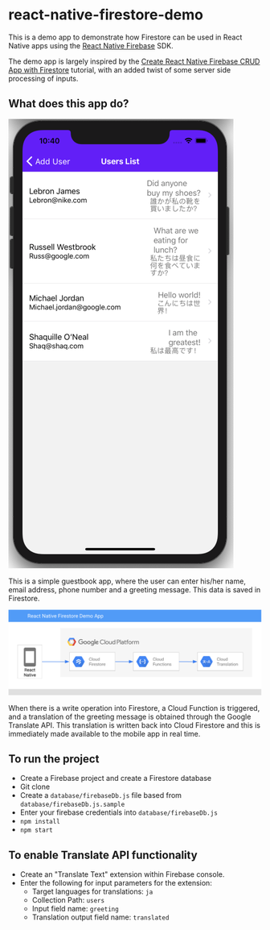 # react-native-firestore-demo
This is a demo app to demonstrate how Firestore can be used in React Native apps using the [React Native Firebase](https://rnfirebase.io) SDK.

The demo app is largely inspired by the [Create React Native Firebase CRUD App with Firestore](https://www.positronx.io/create-react-native-firebase-crud-app-with-firestore/) tutorial, with an added twist of some server side processing of inputs.

## What does this app do?
![screenshot][screenshot]

This is a simple guestbook app, where the user can enter his/her name, email address, phone number and a greeting message. This data is saved in Firestore.

![architecture][architecture]

When there is a write operation into Firestore, a Cloud Function is triggered, and a translation of the greeting message is obtained through the Google Translate API. This translation is written back into Cloud Firestore and this is immediately made available to the mobile app in real time.



## To run the project 
* Create a Firebase project and create a Firestore database
* Git clone 
* Create a `database/firebaseDb.js` file based from `database/firebaseDb.js.sample`
* Enter your firebase credentials into `database/firebaseDb.js`
* `npm install`
* `npm start`

## To enable Translate API functionality
* Create an "Translate Text" extension within Firebase console.
* Enter the following for input parameters for the extension:
  * Target languages for translations: `ja`
  * Collection Path: `users`
  * Input field name: `greeting`
  * Translation output field name: `translated`

[screenshot]: ./img/app-screenshot.png
[architecture]: ./img/architecture.png